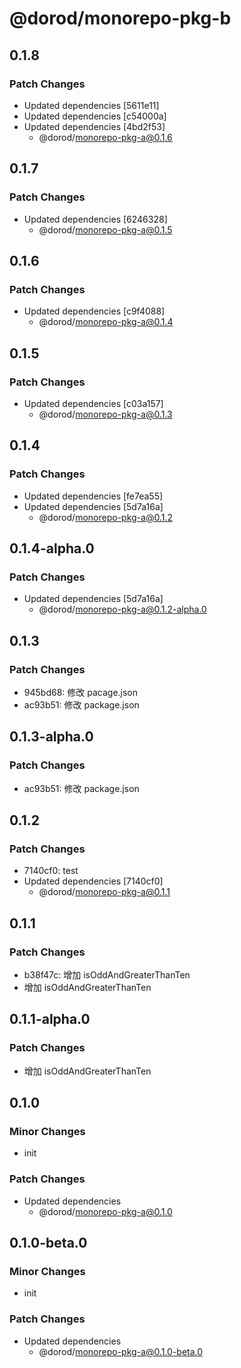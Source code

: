 # @dorod/monorepo-pkg-b

## 0.1.8

### Patch Changes

- Updated dependencies [5611e11]
- Updated dependencies [c54000a]
- Updated dependencies [4bd2f53]
  - @dorod/monorepo-pkg-a@0.1.6

## 0.1.7

### Patch Changes

- Updated dependencies [6246328]
  - @dorod/monorepo-pkg-a@0.1.5

## 0.1.6

### Patch Changes

- Updated dependencies [c9f4088]
  - @dorod/monorepo-pkg-a@0.1.4

## 0.1.5

### Patch Changes

- Updated dependencies [c03a157]
  - @dorod/monorepo-pkg-a@0.1.3

## 0.1.4

### Patch Changes

- Updated dependencies [fe7ea55]
- Updated dependencies [5d7a16a]
  - @dorod/monorepo-pkg-a@0.1.2

## 0.1.4-alpha.0

### Patch Changes

- Updated dependencies [5d7a16a]
  - @dorod/monorepo-pkg-a@0.1.2-alpha.0

## 0.1.3

### Patch Changes

- 945bd68: 修改 pacage.json
- ac93b51: 修改 package.json

## 0.1.3-alpha.0

### Patch Changes

- ac93b51: 修改 package.json

## 0.1.2

### Patch Changes

- 7140cf0: test
- Updated dependencies [7140cf0]
  - @dorod/monorepo-pkg-a@0.1.1

## 0.1.1

### Patch Changes

- b38f47c: 增加 isOddAndGreaterThanTen
- 增加 isOddAndGreaterThanTen

## 0.1.1-alpha.0

### Patch Changes

- 增加 isOddAndGreaterThanTen

## 0.1.0

### Minor Changes

- init

### Patch Changes

- Updated dependencies
  - @dorod/monorepo-pkg-a@0.1.0

## 0.1.0-beta.0

### Minor Changes

- init

### Patch Changes

- Updated dependencies
  - @dorod/monorepo-pkg-a@0.1.0-beta.0
